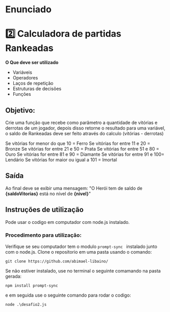 # Enunciado
# 2️⃣ Calculadora de partidas Rankeadas
**O Que deve ser utilizado**

- Variáveis
- Operadores
- Laços de repetição
- Estruturas de decisões
- Funções

## Objetivo:

Crie uma função que recebe como parâmetro a quantidade de vitórias e derrotas de um jogador,
depois disso retorne o resultado para uma variável, o saldo de Rankeadas deve ser feito através do calculo (vitórias - derrotas)

Se vitórias for menor do que 10 = Ferro
Se vitórias for entre 11 e 20 = Bronze
Se vitórias for entre 21 e 50 = Prata
Se vitórias for entre 51 e 80 = Ouro
Se vitórias for entre 81 e 90 = Diamante
Se vitórias for entre 91 e 100= Lendário
Se vitórias for maior ou igual a 101 = Imortal

## Saída

Ao final deve se exibir uma mensagem:
"O Herói tem de saldo de **{saldoVitorias}** está no nível de **{nivel}**"
## Instruções de utilização
Pode usar o codigo em computador com node.js instalado.
### Procedimento para utilização:
Verifique se seu computador tem o modulo ```prompt-sync ``` instalado junto com o node.js. 
Clone o repositorio em uma pasta usando o comando:
~~~
git clone https://github.com/abimael-libaino/
~~~
Se não estiver instalado, use no terminal o seguinte comamando na pasta gerada:
~~~
npm install prompt-sync
~~~
e em seguida use o seguinte comando para rodar o codigo:
~~~
node .\desafio2.js
~~~